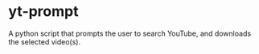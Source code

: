 # yt-prompt
A python script that prompts the user to search YouTube, and downloads the selected video(s).
